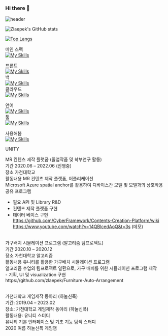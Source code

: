 

### Hi there 👋
<!-- ref https://github.com/kyechan99/capsule-render -->
![header](https://capsule-render.vercel.app/api?type=waving&color=auto&height=300&section=header&text=zlapek%20github&fontSize=75&animation=fadeIn&fontAlignY=30&desc=김민경의%20포트폴리오%20입니다&descAlignY=54&descAlign=62)

![Zlaepek's GitHub stats](https://github-readme-stats.vercel.app/api?username=zlaepek&show_icons=true&theme=radical)

[![Top Langs](https://github-readme-stats.vercel.app/api/top-langs/?username=zlaepek&layout=compact)](https://github.com/깃허브아이디/github-readme-stats)

메인 스펙<br>
[![My Skills](https://skillicons.dev/icons?i=unity,cs)](https://skillicons.dev)<br>

프론트<br>
[![My Skills](https://skillicons.dev/icons?i=redux,react,css,androidstudio)](https://skillicons.dev)<br>
백<br>
[![My Skills](https://skillicons.dev/icons?i=spring,mysql,maven,gradle,hibernate,gitlab,github,git,docker)](https://skillicons.dev)<br>
클라우드<br>
[![My Skills](https://skillicons.dev/icons?i=aws)](https://skillicons.dev)<br>

언어<br>
[![My Skills](https://skillicons.dev/icons?i=py,js,java,html,md)](https://skillicons.dev)<br>
툴<br>
[![My Skills](https://skillicons.dev/icons?i=visualstudio,vscode,idea,eclipse)](https://skillicons.dev)<br>

사용해봄<br>
[![My Skills](https://skillicons.dev/icons?i=vim,kubernetes,linux,jenkins,flutter,figma,arduino,nginx,nodejs,pytorch,tensorflow)](https://skillicons.dev)<br>



<!--
<p align='center'> Decorate GitHub Profile or any Repo like me! </p>
<p align='center'>
  <a href="https://github.com/kyechan99/capsule-render/labels/Idea">
    <img src="https://img.shields.io/badge/IDEA%20ISSUE%20-%23F7DF1E.svg?&style=for-the-badge&&logoColor=white"/>
  </a>
  <a href="#demo">
    <img src="https://img.shields.io/badge/DEMO%20-%234FC08D.svg?&style=for-the-badge&&logoColor=white"/>
  </a>
</p>
-->

UNITY

MR 컨텐츠 제작 플랫폼 (졸업작품 및 학부연구 활동)<br>
기간	2020.06 – 2022.06 (진행중)<br>
장소	가천대학교<br>
활동내용	MR 컨텐츠 제작 플랫폼, 어플리케이션<br>
	Microsoft Azure spatial anchor를 활용하여 디바이스간 모델 및 모델과의 상호작용 공유 프로그램<br>
-	필요 API 및 Library R&D<br>
-	컨텐츠 제작 플랫폼 구현<br>
-	데이터 베이스 구현<br>
https://github.com/CyberFramework/Contents-Creation-Platform/wiki<br>
https://www.youtube.com/watch?v=14QBlcedAoQ&t=3s (데모)  <br>

<br>
가구배치 시뮬레이션 프로그램 (알고리즘 팀프로젝트)<br>
기간	2020.10 – 2020.12<br>
장소	가천대학교 알고리즘<br>
활동내용	유니티를 활용한 가구배치 시뮬레이션 프로그램<br>
	알고리즘 수업의 팀프로젝트 일환으로, 가구 배치를 위한 시뮬레이션 프로그램 제작<br>
-	기획, UI 및 visualization 구현<br>
https://github.com/zlaepek/Furniture-Auto-Arrangement<br>
<br>

가천대학교 게임제작 동아리 (하눌신폭)<br>
기간:	2019.04 – 2023.02<br>
장소:	가천대학교 게임제작 동아리 (하눌신폭)<br>
활동내용:	유니티 스터디<br>
	유니티 기본 인터페이스 및 기초 기능 탐색 스터디<br>
	2020 여름 하눌신폭 게임잼<br>
<!--
**zlaepek/zlaepek** is a ✨ _special_ ✨ repository because its `README.md` (this file) appears on your GitHub profile.

Here are some ideas to get you started:

- 🔭 I’m currently working on ...
- 🌱 I’m currently learning ...
- 👯 I’m looking to collaborate on ...
- 🤔 I’m looking for help with ...
- 💬 Ask me about ...
- 📫 How to reach me: ...
- 😄 Pronouns: ...
- ⚡ Fun fact: ...
-->
